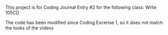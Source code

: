 This project is for Coding Journal Entry #2 for the following class: Write 105CD

The code has been modified since Coding Excerise 1, so it does not match the looks of the videos 
